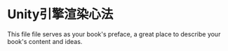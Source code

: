 # Unity引擎渲染心法

This file file serves as your book's preface, a great place to describe your book's content and ideas.
